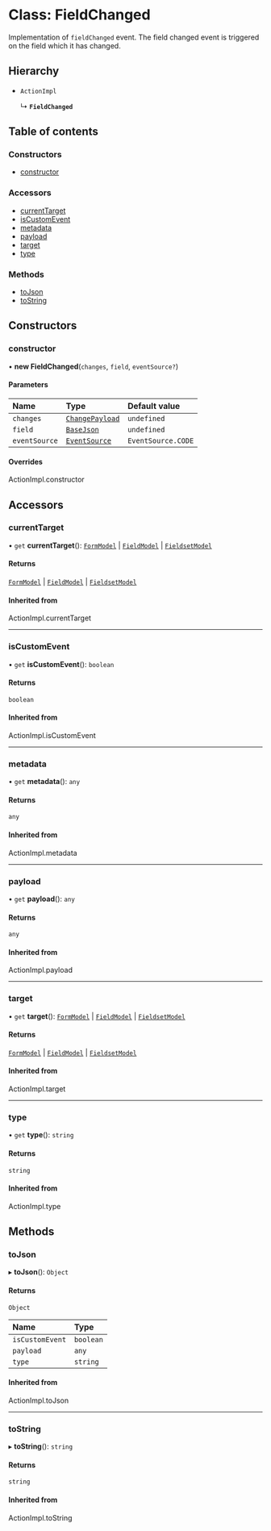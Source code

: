 # Class: FieldChanged

Implementation of `fieldChanged` event. The field changed event is triggered on the field which it has changed.

## Hierarchy

- `ActionImpl`

  ↳ **`FieldChanged`**

## Table of contents

### Constructors

- [constructor](FieldChanged.md#constructor)

### Accessors

- [currentTarget](FieldChanged.md#currenttarget)
- [isCustomEvent](FieldChanged.md#iscustomevent)
- [metadata](FieldChanged.md#metadata)
- [payload](FieldChanged.md#payload)
- [target](FieldChanged.md#target)
- [type](FieldChanged.md#type)

### Methods

- [toJson](FieldChanged.md#tojson)
- [toString](FieldChanged.md#tostring)

## Constructors

### constructor

• **new FieldChanged**(`changes`, `field`, `eventSource?`)

#### Parameters

| Name | Type | Default value |
| :------ | :------ | :------ |
| `changes` | [`ChangePayload`](../README.md#changepayload) | `undefined` |
| `field` | [`BaseJson`](../README.md#basejson) | `undefined` |
| `eventSource` | [`EventSource`](../enums/EventSource.md) | `EventSource.CODE` |

#### Overrides

ActionImpl.constructor

## Accessors

### currentTarget

• `get` **currentTarget**(): [`FormModel`](../interfaces/FormModel.md) \| [`FieldModel`](../interfaces/FieldModel.md) \| [`FieldsetModel`](../interfaces/FieldsetModel.md)

#### Returns

[`FormModel`](../interfaces/FormModel.md) \| [`FieldModel`](../interfaces/FieldModel.md) \| [`FieldsetModel`](../interfaces/FieldsetModel.md)

#### Inherited from

ActionImpl.currentTarget

___

### isCustomEvent

• `get` **isCustomEvent**(): `boolean`

#### Returns

`boolean`

#### Inherited from

ActionImpl.isCustomEvent

___

### metadata

• `get` **metadata**(): `any`

#### Returns

`any`

#### Inherited from

ActionImpl.metadata

___

### payload

• `get` **payload**(): `any`

#### Returns

`any`

#### Inherited from

ActionImpl.payload

___

### target

• `get` **target**(): [`FormModel`](../interfaces/FormModel.md) \| [`FieldModel`](../interfaces/FieldModel.md) \| [`FieldsetModel`](../interfaces/FieldsetModel.md)

#### Returns

[`FormModel`](../interfaces/FormModel.md) \| [`FieldModel`](../interfaces/FieldModel.md) \| [`FieldsetModel`](../interfaces/FieldsetModel.md)

#### Inherited from

ActionImpl.target

___

### type

• `get` **type**(): `string`

#### Returns

`string`

#### Inherited from

ActionImpl.type

## Methods

### toJson

▸ **toJson**(): `Object`

#### Returns

`Object`

| Name | Type |
| :------ | :------ |
| `isCustomEvent` | `boolean` |
| `payload` | `any` |
| `type` | `string` |

#### Inherited from

ActionImpl.toJson

___

### toString

▸ **toString**(): `string`

#### Returns

`string`

#### Inherited from

ActionImpl.toString
